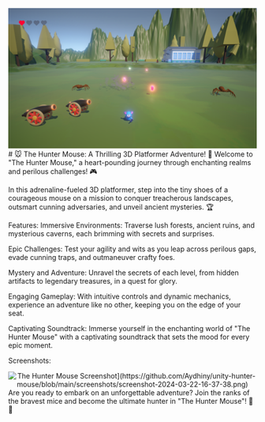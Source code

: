 <div align="center">
  <img src="https://github.com/Aydhiny/unity-hunter-mouse/blob/main/screenshots/screenshot-2024-03-22-16-37-58.png" alt="The Hunter Mouse Screenshot">
</div>
# 🐭 The Hunter Mouse: A Thrilling 3D Platformer Adventure! 🌟
Welcome to "The Hunter Mouse," a heart-pounding journey through enchanting realms and perilous challenges! 🎮

In this adrenaline-fueled 3D platformer, step into the tiny shoes of a courageous mouse on a mission to conquer treacherous landscapes, outsmart cunning adversaries, and unveil ancient mysteries. 🏆

Features:
Immersive Environments: Traverse lush forests, ancient ruins, and mysterious caverns, each brimming with secrets and surprises.

Epic Challenges: Test your agility and wits as you leap across perilous gaps, evade cunning traps, and outmaneuver crafty foes.

Mystery and Adventure: Unravel the secrets of each level, from hidden artifacts to legendary treasures, in a quest for glory.

Engaging Gameplay: With intuitive controls and dynamic mechanics, experience an adventure like no other, keeping you on the edge of your seat.

Captivating Soundtrack: Immerse yourself in the enchanting world of "The Hunter Mouse" with a captivating soundtrack that sets the mood for every epic moment.

Screenshots:
<div align="center">
  <img src="[https://github.com/Aydhiny/unity-hunter-mouse/blob/main/screenshots/screenshot-2024-03-22-16-37-58.png" alt="The Hunter Mouse Screenshot](https://github.com/Aydhiny/unity-hunter-mouse/blob/main/screenshots/screenshot-2024-03-22-16-37-38.png)">
</div>
Are you ready to embark on an unforgettable adventure? Join the ranks of the bravest mice and become the ultimate hunter in "The Hunter Mouse"! 🧀✨
